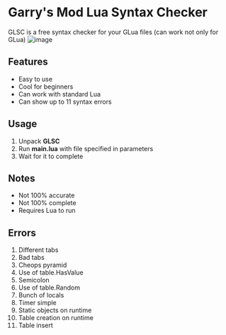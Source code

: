 # Garry's Mod Lua Syntax Checker
GLSC is a free syntax checker for your GLua files (can work not only for GLua)
![image](https://user-images.githubusercontent.com/40930644/187039352-41cd8391-cf24-45d0-820b-f16245179180.png)

## Features
* Easy to use
* Cool for beginners
* Can work with standard Lua
* Can show up to 11 syntax errors

## Usage
1. Unpack **GLSC**
2. Run **main.lua** with file specified in parameters
3. Wait for it to complete

## Notes
* Not 100% accurate
* Not 100% complete
* Requires Lua to run

## Errors
1. Different tabs
2. Bad tabs
3. Cheops pyramid
4. Use of table.HasValue
5. Semicolon
6. Use of table.Random
7. Bunch of locals
8. Timer simple
9. Static objects on runtime
10. Table creation on runtime
11. Table insert
